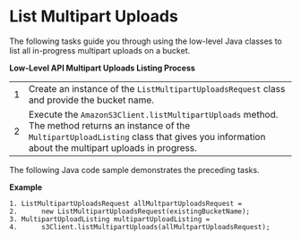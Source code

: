 # List Multipart Uploads<a name="LLlistMPuploadsJava"></a>

The following tasks guide you through using the low\-level Java classes to list all in\-progress multipart uploads on a bucket\.


**Low\-Level API Multipart Uploads Listing Process**  

|  |  | 
| --- |--- |
| 1 | Create an instance of the `ListMultipartUploadsRequest` class and provide the bucket name\. | 
| 2 | Execute the `AmazonS3Client.listMultipartUploads` method\. The method returns an instance of the `MultipartUploadListing` class that gives you information about the multipart uploads in progress\. | 

The following Java code sample demonstrates the preceding tasks\.

**Example**  

```
1. ListMultipartUploadsRequest allMultpartUploadsRequest = 
2.      new ListMultipartUploadsRequest(existingBucketName);
3. MultipartUploadListing multipartUploadListing = 
4.      s3Client.listMultipartUploads(allMultpartUploadsRequest);
```